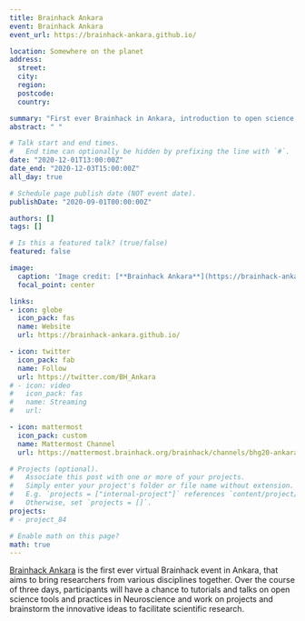 ```yaml
---
title: Brainhack Ankara
event: Brainhack Ankara
event_url: https://brainhack-ankara.github.io/

location: Somewhere on the planet
address:
  street:
  city:
  region:
  postcode:
  country:

summary: "First ever Brainhack in Ankara, introduction to open science."
abstract: " "

# Talk start and end times.
#   End time can optionally be hidden by prefixing the line with `#`.
date: "2020-12-01T13:00:00Z"
date_end: "2020-12-03T15:00:00Z"
all_day: true

# Schedule page publish date (NOT event date).
publishDate: "2020-09-01T00:00:00Z"

authors: []
tags: []

# Is this a featured talk? (true/false)
featured: false

image:
  caption: 'Image credit: [**Brainhack Ankara**](https://brainhack-ankara.github.io/)'
  focal_point: center

links:
- icon: globe
  icon_pack: fas
  name: Website
  url: https://brainhack-ankara.github.io/

- icon: twitter
  icon_pack: fab
  name: Follow
  url: https://twitter.com/BH_Ankara
# - icon: video
#   icon_pack: fas
#   name: Streaming
#   url: 

- icon: mattermost
  icon_pack: custom
  name: Mattermost Channel
  url: https://mattermost.brainhack.org/brainhack/channels/bhg20-ankara

# Projects (optional).
#   Associate this post with one or more of your projects.
#   Simply enter your project's folder or file name without extension.
#   E.g. `projects = ["internal-project"]` references `content/project/deep-learning/index.md`.
#   Otherwise, set `projects = []`.
projects:
# - project_84

# Enable math on this page?
math: true
---
```

[Brainhack Ankara](https://brainhack-princeton.github.io/2020/) is the first ever virtual Brainhack event in Ankara, that aims to bring 
researchers from various disciplines together. Over the course of three days, participants will have a chance to tutorials and talks on open science tools and practices in Neuroscience
 and work on projects and brainstorm the innovative ideas to facilitate scientific research. 